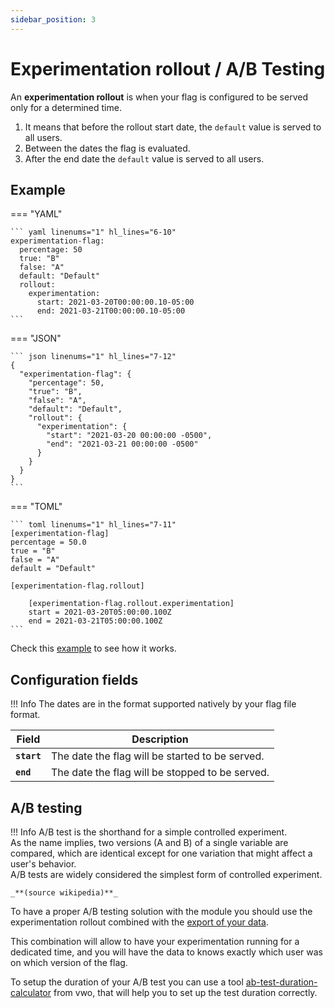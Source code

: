 ```yaml
---
sidebar_position: 3
---
```


# Experimentation rollout / A/B Testing
An **experimentation rollout** is when your flag is configured to be served only for a determined time.

1. It means that before the rollout start date, the `default` value is served to all users.
2. Between the dates the flag is evaluated.
3. After the end date the `default` value is served to all users.

## Example

=== "YAML"

    ``` yaml linenums="1" hl_lines="6-10"
    experimentation-flag:
      percentage: 50
      true: "B"
      false: "A"
      default: "Default"
      rollout:
        experimentation:
          start: 2021-03-20T00:00:00.10-05:00
          end: 2021-03-21T00:00:00.10-05:00
    ```

=== "JSON"

    ``` json linenums="1" hl_lines="7-12"
    {
      "experimentation-flag": {
        "percentage": 50,
        "true": "B",
        "false": "A",
        "default": "Default",
        "rollout": {
          "experimentation": {
            "start": "2021-03-20 00:00:00 -0500",
            "end": "2021-03-21 00:00:00 -0500"
          }
        }
      }
    }
    ```

=== "TOML"

    ``` toml linenums="1" hl_lines="7-11" 
    [experimentation-flag]
    percentage = 50.0
    true = "B"
    false = "A"
    default = "Default"
    
    [experimentation-flag.rollout]
    
        [experimentation-flag.rollout.experimentation]
        start = 2021-03-20T05:00:00.100Z
        end = 2021-03-21T05:00:00.100Z
    ```
 
Check this [example](https://github.com/thomaspoignant/go-feature-flag/tree/main/examples/rollout_scheduled) to see how it works. 

## Configuration fields

!!! Info
    The dates are in the format supported natively by your flag file format.

| Field | Description |
|---|---|
|**`start`**| The date the flag will be started to be served.|
|**`end`**| The date the flag will be stopped to be served.|

## A/B testing

!!! Info
    A/B test is the shorthand for a simple controlled experiment.  
    As the name implies, two versions (A and B) of a single variable are compared, which are identical except for one variation that might affect a user's behavior.  
    A/B tests are widely considered the simplest form of controlled experiment.
    
    _**(source wikipedia)**_

To have a proper A/B testing solution with the module you should use the experimentation rollout combined with the [export of your data](../../data_collection/).

This combination will allow to have your experimentation running for a dedicated time, and you will have the data to knows exactly which user was on which version of the flag.

To setup the duration of your A/B test you can use a tool [ab-test-duration-calculator](https://vwo.com/tools/ab-test-duration-calculator/) from vwo, that will help you to set up the test duration correctly.
